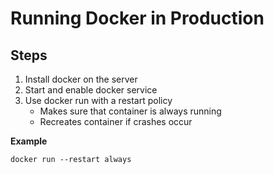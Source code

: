 # Running Docker in Production

## Steps

1. Install docker on the server
2. Start and enable docker service
3. Use docker run with a restart policy
    - Makes sure that container is always running
    - Recreates container if crashes occur

**Example**
```
docker run --restart always
```

